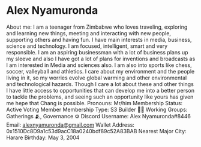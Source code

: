 # Alex Nyamuronda

About me: I am a teenager from Zimbabwe who loves traveling, exploring and learning new things, meeting and interacting with new people, supporting others and having fun. I have main interests in media, business, science and technology. I am focused, intelligent, smart and very responsible. I am an aspiring businessman with a lot of business plans up my sleeve and also I have got a lot of plans for inventions and broadcasts as I am interested in Media and sciences also. I am also into sports like chess, soccer, valleyball and athletics. I care about my environment and the people living in it, so my worries evolve global warming and other environmental and technological hazards. Though I care a lot about these and other things I have little access to opportunities that can develop me into a better person to tackle the problems, and seeing such an opportunity like yours has given me hepe that Chang is possible.
Pronouns: Mr/him
Membership Status: Active Voting Member
Membership Type: S3 Builder 🧑‍🚀
Working Groups: Gatherings 🫂, Governance ⚙️
Discord Username: Alex Nyamuronda#8446
Email: alexnyamuronda@gmail.com
Wallet Address: 0x1510Dc8D9a1c53d9acC18a0240bdf89c52A83BAB
Nearest Major City: Harare
Birthday: May 3, 2004
